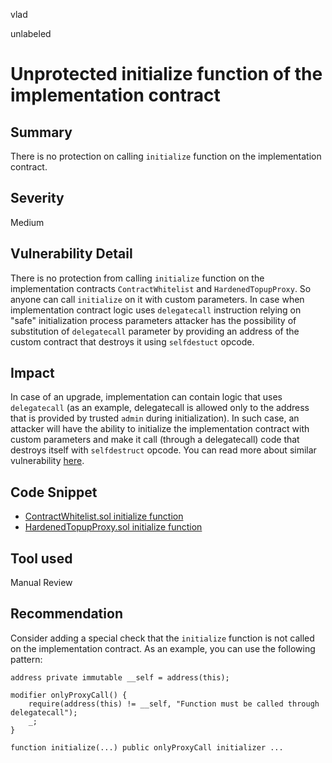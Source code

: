 vlad

unlabeled

# Unprotected initialize function of the implementation contract

## Summary

There is no protection on calling `initialize` function on the implementation contract.

## Severity

Medium

## Vulnerability Detail

There is no protection from calling `initialize` function on the implementation contracts `ContractWhitelist` and `HardenedTopupProxy`. So anyone can call `initialize` on it with custom parameters. In case when implementation contract logic uses `delegatecall` instruction relying on "safe" initialization process parameters attacker has the possibility of substitution of `delegatecall` parameter by providing an address of the custom contract that destroys it using `selfdestuct` opcode.

## Impact

In case of an upgrade, implementation can contain logic that uses `delegatecall` (as an example, delegatecall is allowed only to the address that is provided by trusted `admin` during initialization). In such case, an attacker will have the ability to initialize the implementation contract with custom parameters and make it call (through a delegatecall) code that destroys itself with `selfdestruct` opcode. You can read more about similar vulnerability [here](https://www.parity.io/blog/a-postmortem-on-the-parity-multi-sig-library-self-destruct/).

## Code Snippet

- [ContractWhitelist.sol initialize function](https://github.com/sherlock-audit/2022-10-mover/blob/main/cardtopup_contract/contracts/ContractWhitelist.sol#L25)
- [HardenedTopupProxy.sol initialize function](https://github.com/sherlock-audit/2022-10-mover/blob/main/cardtopup_contract/contracts/HardenedTopupProxy.sol#L146)

## Tool used

Manual Review

## Recommendation

Consider adding a special check that the `initialize` function is not called on the implementation contract. As an example, you can use the following pattern:

```solidity=
address private immutable __self = address(this);

modifier onlyProxyCall() {
    require(address(this) != __self, "Function must be called through delegatecall");
    _;
}

function initialize(...) public onlyProxyCall initializer ...
```